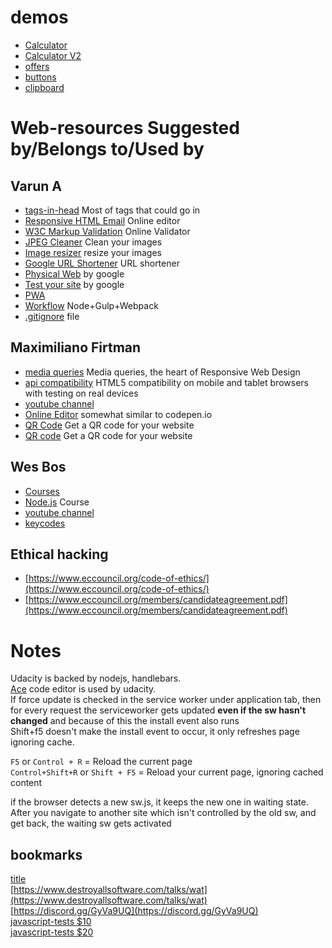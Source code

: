 # demos
* [Calculator](./calculator/)
* [Calculator V2](./calculator-v2/)
* [offers](./recommend/)
* [buttons](./buttons/)
* [clipboard](./github-clipboard/)

# Web-resources Suggested by/Belongs to/Used by
## Varun A
 * [tags-in-head](https://gist.github.com/VarunDevPro/cb2e0a799137881e96b80ee5935b318d) Most of tags that could go in <head>
 * [Responsive HTML Email](https://heml.io/) Online editor
 * [W3C Markup Validation](http://validator.w3.org) Online Validator
 * [JPEG Cleaner](http://exifremove.com/) Clean your images
 * [Image resizer](http://picresize.com/) resize your images
 * [Google URL Shortener](https://goo.gl/) URL shortener
 * [Physical Web](https://google.github.io/physical-web/) by google
 * [Test your site](https://testmysite.withgoogle.com) by google 
 * [PWA](https://developers.google.com/web/progressive-web-apps/)
 * [Workflow](https://varundevpro.github.io/workflow) Node+Gulp+Webpack
 * [.gitignore](https://raw.githubusercontent.com/VarunDevPro/first-pro-site/master/.gitignore) file
 
## Maximiliano Firtman
 * [media queries](http://mediaqueriestest.com) Media queries, the heart of Responsive Web Design
 * [api compatibility](http:mobilehtml5.org/) HTML5 compatibility on mobile and tablet browsers with testing on real devices
 * [youtube channel](https://www.youtube.com/MaximilianoFirtman)
 * [Online Editor](http://codehtml.online) somewhat similar to codepen.io
 * [QR Code](http://goqr.me) Get a QR code for your website
 * [QR code](https://www.qrcode-monkey.com/) Get a QR code for your website
 
 ## Wes Bos
 * [Courses](http://wesbos.com/courses)
 * [Node.js](http://learnnode.com) Course
 * [youtube channel](https://www.youtube.com/wesbos)
 * [keycodes](http://keycodes.info)

## Ethical hacking
 * [https://www.eccouncil.org/code-of-ethics/](https://www.eccouncil.org/code-of-ethics/)
 * [https://www.eccouncil.org/members/candidateagreement.pdf](https://www.eccouncil.org/members/candidateagreement.pdf)

# Notes
Udacity is backed by nodejs, handlebars.  
[Ace](https://github.com/ajaxorg/ace) code editor is used by udacity.  
If force update is checked in the service worker under application tab, then for every request the serviceworker gets updated **even if the sw hasn't changed** and because of this the install event also runs  
Shift+f5 doesn't make the install event to occur, it only refreshes page ignoring cache.  

`F5` or `Control + R` = Reload the current page  
`Control+Shift+R` or `Shift + F5` = Reload your current page, ignoring cached content  

if the browser detects a new sw.js, it keeps the new one in waiting state. After you navigate to another site which isn't controlled by the old sw, and get back, the waiting sw gets activated

## bookmarks

[title](http://)  
[https://www.destroyallsoftware.com/talks/wat](https://www.destroyallsoftware.com/talks/wat)  
[https://discord.gg/GyVa9UQ](https://discord.gg/GyVa9UQ)  
[javascript-tests $10](https://www.udemy.com/javascript-tests/?couponCode=V101DOTML)  
[javascript-tests $20](https://www.udemy.com/javascript-tests/?couponCode=V101ML)  
